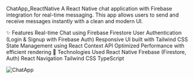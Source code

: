 ChatApp_ReactNative
A React Native chat application with Firebase integration for real-time messaging. This app allows users to send and receive messages instantly with a clean and modern UI.

✨ Features
Real-time Chat using Firebase Firestore
User Authentication (Login & Signup with Firebase Auth)
Responsive UI built with Tailwind CSS
State Management using React Context API
Optimized Performance with efficient rendering
📌 Technologies Used
React Native
Firebase (Firestore, Auth)
React Navigation
Tailwind CSS
TypeScript

![ChatApp](https://github.com/user-attachments/assets/6b8c07ae-d822-4aec-a0a8-fc8708ed479f)
